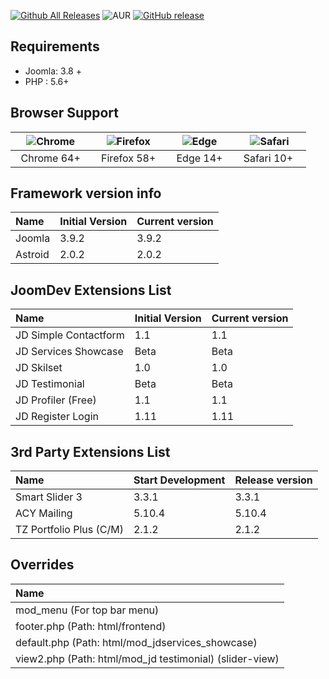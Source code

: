 [![Github All Releases](https://img.shields.io/github/downloads/joomdev/jd-paris/total.svg)](https://github.com/joomdev/jd-paris/releases)
![AUR](https://img.shields.io/aur/license/yaourt.svg)
[![GitHub release](https://img.shields.io/github/release/joomdev/jd-paris.svg)](https://github.com/joomdev/jd-paris/releases)

## Requirements
* Joomla: 3.8 +
* PHP : 5.6+

## Browser Support
| ![Chrome](https://raw.githubusercontent.com/alrra/browser-logos/master/src/chrome/chrome_48x48.png)|![Firefox](https://raw.githubusercontent.com/alrra/browser-logos/master/src/firefox/firefox_48x48.png)|![Edge](https://raw.githubusercontent.com/alrra/browser-logos/master/src/edge/edge_48x48.png)|![Safari](https://raw.githubusercontent.com/alrra/browser-logos/master/src/safari/safari_48x48.png)|
| :---: | :---:	|:---:|:---:|
| &nbsp;&nbsp;Chrome 64+&nbsp;&nbsp; | &nbsp;&nbsp;Firefox 58+&nbsp;&nbsp; | &nbsp;&nbsp;Edge 14+&nbsp;&nbsp; | &nbsp;&nbsp;Safari 10+ &nbsp;&nbsp; |

## Framework version info
| Name         | Initial Version           | Current version  |
| :------------ |:-----------| :-----|
| Joomla        | 3.9.2      |  3.9.2    |
| Astroid       | 2.0.2      |  2.0.2    |

## JoomDev Extensions List
| Name            | Initial Version        | Current version  |
| :-------------- |:-----------| :-----|
| JD Simple Contactform | 1.1    | 1.1   |
| JD Services Showcase  | Beta    | Beta   |
| JD Skilset            | 1.0    | 1.0   |
| JD Testimonial        | Beta    | Beta   |
| JD Profiler (Free)    | 1.1    | 1.1   |
| JD Register Login     | 1.11   | 1.11  |



## 3rd Party Extensions List
| Name            | Start Development        | Release version  |
| :--------------- |:-----------| :-----|
| Smart Slider 3          | 3.3.1      | 3.3.1 |
| ACY Mailing             | 5.10.4     | 5.10.4|
| TZ Portfolio Plus (C/M) | 2.1.2      | 2.1.2 |


## Overrides
| Name            |
| :-------------- |
| mod_menu (For top bar menu)      |
| footer.php (Path: html/frontend)            |
| default.php (Path: html/mod_jdservices_showcase)          |
| view2.php (Path: html/mod_jd testimonial) (slider-view) |






